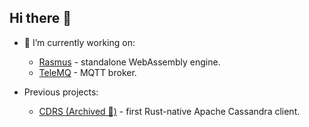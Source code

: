 ## Hi there 👋

- 🔭 I’m currently working on:
  - [Rasmus](https://github.com/AlexPikalov/rasmus) - standalone WebAssembly engine.
  - [TeleMQ](https://github.com/telemq/telemq) - MQTT broker.
 
- Previous projects:
  - [CDRS (Archived 💾)](https://github.com/AlexPikalov/cdrs) - first Rust-native Apache Cassandra client.

<!--
**AlexPikalov/AlexPikalov** is a ✨ _special_ ✨ repository because its `README.md` (this file) appears on your GitHub profile.

Here are some ideas to get you started:

- 🔭 I’m currently working on ...
- 🌱 I’m currently learning ...
- 👯 I’m looking to collaborate on ...
- 🤔 I’m looking for help with ...
- 💬 Ask me about ...
- 📫 How to reach me: ...
- 😄 Pronouns: ...
- ⚡ Fun fact: ...
-->
